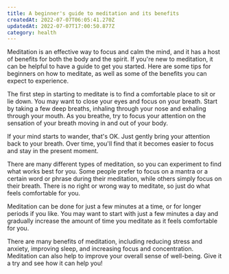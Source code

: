```yaml
---
title: A beginner's guide to meditation and its benefits
createdAt: 2022-07-07T06:05:41.270Z
updatedAt: 2022-07-07T17:00:50.877Z
category: health
---
```


Meditation is an effective way to focus and calm the mind, and it has a host of benefits for both the body and the spirit. If you're new to meditation, it can be helpful to have a guide to get you started. Here are some tips for beginners on how to meditate, as well as some of the benefits you can expect to experience.

The first step in starting to meditate is to find a comfortable place to sit or lie down. You may want to close your eyes and focus on your breath. Start by taking a few deep breaths, inhaling through your nose and exhaling through your mouth. As you breathe, try to focus your attention on the sensation of your breath moving in and out of your body.

If your mind starts to wander, that's OK. Just gently bring your attention back to your breath. Over time, you'll find that it becomes easier to focus and stay in the present moment.

There are many different types of meditation, so you can experiment to find what works best for you. Some people prefer to focus on a mantra or a certain word or phrase during their meditation, while others simply focus on their breath. There is no right or wrong way to meditate, so just do what feels comfortable for you.

Meditation can be done for just a few minutes at a time, or for longer periods if you like. You may want to start with just a few minutes a day and gradually increase the amount of time you meditate as it feels comfortable for you.

There are many benefits of meditation, including reducing stress and anxiety, improving sleep, and increasing focus and concentration. Meditation can also help to improve your overall sense of well-being. Give it a try and see how it can help you!
